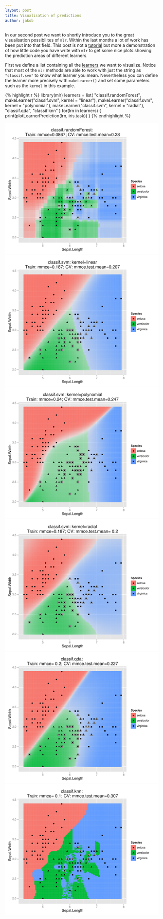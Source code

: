 ```yaml
---
layout: post
title: Visualisation of predictions
author: jakob
---
```


In our second post we want to shortly introduce you to the great visualisation possibilites of `mlr`.
Within the last months a lot of work has been put into that field.
This post is not a [tutorial](http://mlr-org.github.io/mlr-tutorial/) but more a demonstration of how little code you have write with `mlr` to get some nice plots showing the prediction areas of different learners.

<!--more-->

First we define a list containing all the [learners](http://mlr-org.github.io/mlr-tutorial/release/html/integrated_learners/index.html) we want to visualize.
Notice that most of the `mlr` methods are able to work with just the string as `"classif.svm"` to know what learner you mean.
Nevertheless you can define the learner more precisely with `makeLearner()` and set some parameters such as the `kernel` in this example.


{% highlight r %}
library(mlr)
learners = list(
  "classif.randomForest", 
  makeLearner("classif.svm", kernel = "linear"),
  makeLearner("classif.svm", kernel = "polynomial"),
  makeLearner("classif.svm", kernel = "radial"), 
  "classif.qda", 
  "classif.knn"
  )
for(lrn in learners) {
  print(plotLearnerPrediction(lrn, iris.task))
}
{% endhighlight %}

![plot of chunk mlr-example-plot](../figures/mlr-example-plot-1.svg) ![plot of chunk mlr-example-plot](../figures/mlr-example-plot-2.svg) ![plot of chunk mlr-example-plot](../figures/mlr-example-plot-3.svg) ![plot of chunk mlr-example-plot](../figures/mlr-example-plot-4.svg) ![plot of chunk mlr-example-plot](../figures/mlr-example-plot-5.svg) ![plot of chunk mlr-example-plot](../figures/mlr-example-plot-6.svg) 
